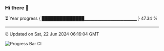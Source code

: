 ### Hi there 👋

⏳ Year progress { ██████████████▁▁▁▁▁▁▁▁▁▁▁▁▁▁▁▁ } 47.34 %

---

⏰ Updated on Sat, 22 Jun 2024 06:16:04 GMT

![Progress Bar CI](https://github.com/liununu/liununu/workflows/Progress%20Bar%20CI/badge.svg)
